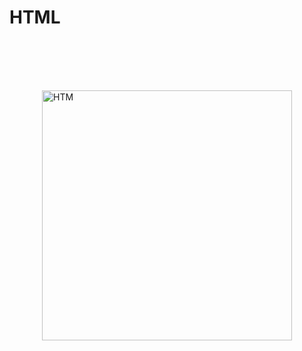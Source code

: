 # HTML

<img width="400px" src="https://i.postimg.cc/xjWyQRS7/HTML-Logo.png" alt="HTM" title="Logo HTML" style="display:block; margin: 0 auto; margin-top:100px">
